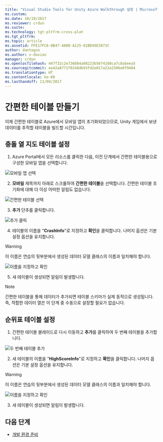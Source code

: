 ```yaml
---
title: "Visual Studio Tools for Unity Azure Walkthrough 설정 | Microsoft Docs"
ms.custom: 
ms.date: 10/19/2017
ms.reviewer: crdun
ms.suite: 
ms.technology: tgt-pltfrm-cross-plat
ms.tgt_pltfrm: 
ms.topic: article
ms.assetid: FFE17FC6-0B47-4A00-A125-01BD49E3873C
author: dantogno
ms.author: v-davian
manager: crdun
ms.openlocfilehash: 447f32c2e736084a08223b56f4188ca7c8abeea5
ms.sourcegitcommit: ee42a8771f0248db93fd2e017a22e2506e0f9404
ms.translationtype: HT
ms.contentlocale: ko-KR
ms.lasthandoff: 11/09/2017
---
```

# <a name="create-easy-tables"></a>간편한 테이블 만들기

이제 간편한 테이블로 Azure에서 모바일 앱이 초기화되었으므로, Unity 게임에서 보낸 데이터를 추적할 테이블을 빌드할 시간입니다.

## <a name="setup-the-crash-heatmap-table"></a>충돌 열 지도 테이블 설정

1. Azure Portal에서 모든 리소스를 클릭한 다음, 이전 단계에서 간편한 테이블용으로 구성한 모바일 앱을 선택합니다.

  ![모바일 앱 선택](media/vstu_azure-setup-table-schema-image1.png)

2. **모바일** 제목까지 아래로 스크롤하여 **간편한 테이블**을 선택합니다. 간편한 테이블 초기화에 대해 더 이상 어떠한 알림도 없습니다.  

  ![간편한 테이블 선택](media/vstu_azure-setup-table-schema-image2.png)

3. **추가** 단추를 클릭합니다.

  ![추가 클릭](media/vstu_azure-setup-table-schema-image3.png)

4. 테이블의 이름을 "**CrashInfo**"로 지정하고 **확인**을 클릭합니다. 나머지 옵션은 기본 설정 옵션을 유지합니다.

  > [!WARNING]
  > 이 이름은 연습의 뒷부분에서 생성된 데이터 모델 클래스의 이름과 일치해야 합니다.

  ![이름을 지정하고 확인](media/vstu_azure-setup-table-schema-image4.png)

5. 새 테이블이 생성되면 알림이 발생합니다.

> [!NOTE]
> 간편한 테이블을 통해 데이터가 추가되면 테이블 스키마가 실제 동적으로 생성됩니다. 즉, 적합한 데이터 열은 이 단계 중 수동으로 설정할 필요가 없습니다.

## <a name="setup-the-leaderboard-table"></a>순위표 테이블 설정

1. 간편한 테이블 블레이드로 다시 이동하고 **추가**를 클릭하여 두 번째 테이블을 추가합니다.

  ![두 번째 테이블 추가](media/vstu_azure-setup-table-schema-image10.png)

2. 새 테이블의 이름을 "**HighScoreInfo**"로 지정하고 **확인**을 클릭합니다. 나머지 옵션은 기본 설정 옵션을 유지합니다.

  > [!WARNING]
  > 이 이름은 연습의 뒷부분에서 생성된 데이터 모델 클래스의 이름과 일치해야 합니다.

  ![이름을 지정하고 확인](media/vstu_azure-setup-table-schema-image11.png)

3. 새 테이블이 생성되면 알림이 발생합니다.


## <a name="next-step"></a>다음 단계

* [개발 환경 준비](visual-studio-tools-for-unity-azure-prepare.md)
